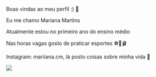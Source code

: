Boas vindas ao meu perfil :) 💙

Eu me chamo Mariana Martins

Atualmente estou no primeiro ano do ensino médio 

Nas horas vagas gosto de praticar esportes ⚽🏐🩰

Instagram: mariiana.cm, lá posto coisas sobre minha vida 🤠

![](https://media.tenor.com/1kztu9dQoKEAAAAM/okay-nice.gif)
